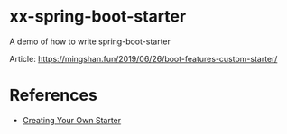 # xx-spring-boot-starter
A demo of how to write spring-boot-starter

Article: https://mingshan.fun/2019/06/26/boot-features-custom-starter/

# References

- [Creating Your Own Starter](https://docs.spring.io/spring-boot/docs/2.1.5.RELEASE/reference/htmlsingle/#boot-features-custom-starter)
